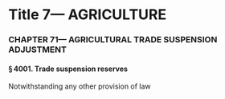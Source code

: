 
# Title 7— AGRICULTURE
### CHAPTER 71— AGRICULTURAL TRADE SUSPENSION ADJUSTMENT
#### § 4001. Trade suspension reserves

Notwithstanding any other provision of law
